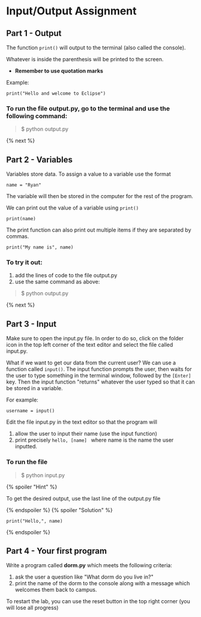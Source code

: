 # Input/Output Assignment

## Part 1 - Output

The function <Code>print()</Code> will output to the terminal (also called the console).

Whatever is inside the parenthesis will be printed to the screen.

* **Remember to use quotation marks**

Example:

    print("Hello and welcome to Eclipse")

### To run the file output.py, go to the terminal and use the following command: 
> $ python output.py

{% next %}

## Part 2 - Variables

Variables store data. To assign a value to a variable use the format

    name = "Ryan"

The variable will then be stored in the computer for the rest of the program.

We can print out the value of a variable using <code>print()</code>

    print(name)

The print function can also print out multiple items if they are separated by commas.

    print("My name is", name)

### To try it out:
1. add the lines of code to the file output.py
2. use the same command as above:
> $ python output.py

{% next %}

## Part 3 - Input

Make sure to open the input.py file. In order to do so, click on the folder icon in the top left corner of the text editor and select the file called input.py.

What if we want to get our data from the current user? We can use a function called <code>input()</code>. The input function prompts the user, then waits for the user to type something in the terminal window, followed by the <code>[Enter]</code> key. Then the input function "returns" whatever the user typed so that it can be stored in a variable.

For example:

    username = input()

Edit the file input.py in the text editor so that the program will
1. allow the user to input their name (use the input function)
2. print precisely <code>hello, [name] </code> where name is the name the user inputted.

### To run the file
> $ python input.py

{% spoiler "Hint" %}

To get the desired output, use the last line of the output.py file

{% endspoiler %} {% spoiler "Solution" %}

    print("Hello,", name)

{% endspoiler %}

## Part 4 - Your first program

Write a program called **dorm.py** which meets the following criteria:
1. ask the user a question like "What dorm do you live in?"
2. print the name of the dorm to the console along with a message which welcomes them back to campus.

To restart the lab, you can use the reset button in the top right corner (you will lose all progress)